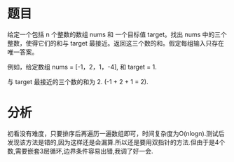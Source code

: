 # 题目

给定一个包括 n 个整数的数组 nums 和 一个目标值 target。找出 nums 中的三个整数，使得它们的和与 target 最接近。返回这三个数的和。假定每组输入只存在唯一答案。

例如，给定数组 nums = [-1，2，1，-4], 和 target = 1.

与 target 最接近的三个数的和为 2. (-1 + 2 + 1 = 2).

# 分析

初看没有难度，只要排序后再遍历一遍数组即可，时间复杂度为O(nlogn).测试后发现该方法是错的,因为这样还是会漏算.所以还是要用双指针的方法.但由于是4个数,需要嵌套3层循环,边界条件容易出错,我调了好一会.